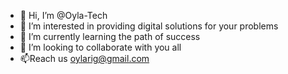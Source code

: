 - 👋 Hi, I’m @Oyla-Tech
- 👀 I’m interested in providing digital solutions for your problems
- 🌱 I’m currently learning the path of success
- 💞️ I’m looking to collaborate with you all
- 📫Reach us oylarig@gmail.com

<!---
Oyla-Tech/Oyla-Tech is a ✨ special ✨ repository because its `README.md` (this file) appears on your GitHub profile.
You can click the Preview link to take a look at your changes.
--->
